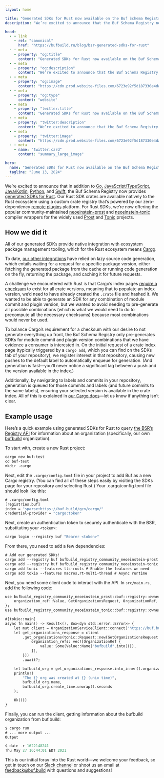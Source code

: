 ```yaml
---
layout: home

title: "Generated SDKs for Rust now available on the Buf Schema Registry"
description: "We’re excited to announce that the Buf Schema Registry now supports generated SDKs for Rust. Our Rust SDK crates are available natively to the Rust ecosystem using a custom crate registry that’s powered by our zero-dependency remote plugins platform."

head:
  - - link
    - rel: "canonical"
      href: "https://bufbuild.ru/blog/bsr-generated-sdks-for-rust"
  - - meta
    - property: "og:title"
      content: "Generated SDKs for Rust now available on the Buf Schema Registry"
  - - meta
    - property: "og:description"
      content: "We’re excited to announce that the Buf Schema Registry now supports generated SDKs for Rust. Our Rust SDK crates are available natively to the Rust ecosystem using a custom crate registry that’s powered by our zero-dependency remote plugins platform."
  - - meta
    - property: "og:image"
      content: "https://cdn.prod.website-files.com/6723e92f5d187330e4da8144/674fa998a569ef00d761d24f_Rust%20SDKs.png"
  - - meta
    - property: "og:type"
      content: "website"
  - - meta
    - property: "twitter:title"
      content: "Generated SDKs for Rust now available on the Buf Schema Registry"
  - - meta
    - property: "twitter:description"
      content: "We’re excited to announce that the Buf Schema Registry now supports generated SDKs for Rust. Our Rust SDK crates are available natively to the Rust ecosystem using a custom crate registry that’s powered by our zero-dependency remote plugins platform."
  - - meta
    - property: "twitter:image"
      content: "https://cdn.prod.website-files.com/6723e92f5d187330e4da8144/674fa998a569ef00d761d24f_Rust%20SDKs.png"
  - - meta
    - name: "twitter:card"
      content: "summary_large_image"

hero:
  name: "Generated SDKs for Rust now available on the Buf Schema Registry"
  tagline: "June 13, 2024"
---
```


We’re excited to announce that in addition to [Go](/docs/bsr/generated-sdks/go/index.md), [JavaScript/TypeScript](/docs/bsr/generated-sdks/npm/index.md), [Java/Kotlin](/docs/bsr/generated-sdks/maven/index.md), [Python](/docs/bsr/generated-sdks/python/index.md), and [Swift](/docs/bsr/generated-sdks/swift/index.md), the Buf Schema Registry now provides [generated SDKs for Rust](/docs/bsr/generated-sdks/cargo/index.md). Our Rust SDK crates are available natively to the Rust ecosystem using a custom crate registry that’s powered by our zero-dependency [remote plugins](https://buf.build/plugins) platform. For Rust SDKs, we’re now offering the popular community-maintained [neoeinstein-prost](https://buf.build/community/neoeinstein-prost) and [neoeinstein-tonic](https://buf.build/community/neoeinstein-tonic) compiler wrappers for the widely used [Prost](https://github.com/tokio-rs/prost) and [Tonic](https://github.com/hyperium/tonic) projects.

## How we did it

All of our generated SDKs provide native integration with ecosystem package management tooling, which for the Rust ecosystem means [Cargo](https://crates.io/).

To date, [our other integrations](/docs/bsr/generated-sdks/overview/index.md) have relied on lazy source code generation, which entails waiting for a request for a specific package version, either fetching the generated package from the cache or running code generation on the fly, returning the package, and caching it for future requests.

A challenge we encountered with Rust is that Cargo’s index pages [require a checksum](https://doc.rust-lang.org/cargo/reference/registry-index.html#json-schema) to exist for all crate versions, meaning that to populate an index version, we’d need to have already created the `.crate` file and hashed it. We wanted to be able to generate an SDK for any combination of module commit and plugin version, but we wanted to avoid needing to pre-generate all possible combinations (which is what we would need to do to precompute all the necessary checksums) because most combinations would never be used.

To balance Cargo’s requirement for a checksum with our desire to not generate everything up front, the Buf Schema Registry only pre-generates SDKs for module commit and plugin version combinations that we have evidence a consumer is interested in. On the initial request of a crate index page (typically triggered by a `cargo add`, which you can find on the SDKs tab of your repository), we register interest in that repository, causing new pushes to the default label to automatically enqueue for generation. (And generation is fast—you’ll never notice a significant lag between a push and the version available in the index.)

Additionally, by navigating to labels and commits in your repository, generation is queued for those commits and labels (and future commits to the same labels), ensuring your selected version is available in the crate index. All of this is explained in [our Cargo docs](/docs/bsr/generated-sdks/cargo/index.md)—let us know if anything isn’t clear.

## Example usage

Here’s a quick example using generated SDKs for Rust to query [the BSR’s Registry API](https://buf.build/bufbuild/registry) for information about an organization (specifically, our own [bufbuild](https://buf.build/bufbuild) organization).

To start with, create a new Rust project:

```protobuf
cargo new buf-test
cd buf-test
mkdir .cargo
```

Next, edit the `.cargo/config.toml` file in your project to add Buf as a new Cargo registry. (You can find all of these steps easily by visiting the SDKs page for your repository and selecting Rust.) Your .cargo/config.toml file should look like this:

```protobuf
# .cargo/config.toml
[registries.buf]
index = "sparse+https://buf.build/gen/cargo/"
credential-provider = "cargo:token"
```

Next, create an authentication token to securely authenticate with the BSR, substituting your `<token>`:

```protobuf
cargo login --registry buf "Bearer <token>"
```

From there, you need to add a few dependencies:

```protobuf
# Add our generated SDKs!
cargo add --registry buf bufbuild_registry_community_neoeinstein-prost
cargo add --registry buf bufbuild_registry_community_neoeinstein-tonic
cargo add tonic --features tls-roots # Enable the features we need
cargo add tokio --features macros,rt-multi-thread # Async runtime
```

Next, you need some client code to interact with the API. In `src/main.rs`, add the following code:

```protobuf
use bufbuild_registry_community_neoeinstein_prost::buf::registry::owner::v1::{
    organization_ref::Value, GetOrganizationsRequest, OrganizationRef,
};
use bufbuild_registry_community_neoeinstein_tonic::buf::registry::owner::v1::tonic::organization_service_client::OrganizationServiceClient;

#[tokio::main]
async fn main() -> Result<(), Box<dyn std::error::Error>> {
    let mut client = OrganizationServiceClient::connect("https://buf.build").await?;
    let get_organizations_response = client
        .get_organizations(tonic::Request::new(GetOrganizationsRequest {
            organization_refs: vec![OrganizationRef {
                value: Some(Value::Name("bufbuild".into())),
            }],
        }))
        .await?;

    let bufbuild_org = get_organizations_response.into_inner().organizations[0].to_owned();
    println!(
        "The {} org was created at {} (unix time)",
        bufbuild_org.name,
        bufbuild_org.create_time.unwrap().seconds
    );

    Ok(())
}
```

Finally, you can run the client, getting information about the bufbuild organization from buf.build:

```protobuf
$ cargo run
# ... more output ...
Output

$ date -r 1622148241
Thu May 27 16:44:01 EDT 2021
```

This is our initial foray into the Rust world—we welcome your feedback, so get in touch on our [Slack channel](https://buf.build/b/slack) or shoot us an email at [feedback@buf.build](mailto:feedback@buf.build) with questions and suggestions!

‍
